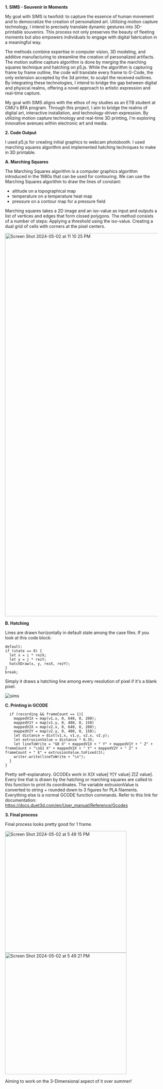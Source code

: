 **1. SIMS - Souvenir in Moments**

My goal with SIMS is twofold: to capture the essence of human movement and to democratize the creation of personalized art. Utilizing motion capture technology, I intend to precisely translate dynamic gestures into 3D-printable souvenirs. This process not only preserves the beauty of fleeting moments but also empowers individuals to engage with digital fabrication in a meaningful way. 

The methods combine expertise in computer vision, 3D modeling, and additive manufacturing to streamline the creation of personalized artifacts. The motion outline capture algorithm is done by merging the marching squares technique and hatching on p5.js. While the algorithm is capturing frame by frame outline, the code will translate every frame to G-Code, the only extension accepted by the 3d printer, to sculpt the received outlines. By integrating these technologies, I intend to bridge the gap between digital and physical realms, offering a novel approach to artistic expression and real-time capture. 

My goal with SIMS aligns with the ethos of my studies as an ETB student at CMU's BFA program. Through this project, I aim to bridge the realms of digital art, interactive installation, and technology-driven expression. By utilizing motion capture technology and real-time 3D printing, I'm exploring innovative avenues within electronic art and media.

**2. Code Output**

I used p5.js for creating initial graphics to webcam photobooth. I used marching squares algorithm and implemented hatching techniques to make in 3D printable.

**A. Marching Squares**

The Marching Squares algorithm is a computer graphics algorithm introduced in the 1980s that can be used for contouring. We can use the Marching Squares algorithm to draw the lines of constant:
- altitude on a topographical map
- temperature on a temperature heat map
- pressure on a contour map for a pressure field

Marching squares takes a 2D image and an iso-value as input and outputs a list of vertices and edges that form closed polygons. The method consists of a number of steps: Applying a threshold using the iso-value. Creating a dual grid of cells with corners at the pixel centers.

<img width="1260" alt="Screen Shot 2024-05-02 at 11 10 25 PM" src="https://github.com/siye0ngim/SIMS/assets/114831016/838cf1b8-e02e-418b-8e95-da539786438a">

**B. Hatching**

Lines are drawn horizontally in default state among the case files. If you look at this code block:

```
default:
if (state == 0) {
  let x = i * rezX;
  let y = j * rezY;
  hatchDraw(x, y, rezX, rezY);
}
break;
```

Simply it draws a hatching line among every resolution of pixel if it's a blank pixel.

![sims](https://github.com/siye0ngim/SIMS/assets/114831016/dc31208e-d28b-443c-8b63-b2a164f1d98f)

**C. Printing in GCODE**

```
  if (recording && frameCount == 1){
    mappedV1X = map(v1.x, 0, 640, 0, 200);
    mappedV1Y = map(v1.y, 0, 480, 0, 150)
    mappedV2X = map(v2.x, 0, 640, 0, 200);
    mappedV2Y = map(v2.y, 0, 480, 0, 150);
    let distance = dist(v1.x, v1.y, v2.x, v2.y);
    let extrusionValue = distance * 0.35;
    let lineToWrite = "G0 X" + mappedV1X + " Y" + mappedV1Y + " Z" + frameCount + "\nG1 X" + mappedV2X + " Y" + mappedV2Y + " Z" + frameCount + " E" + extrusionValue.toFixed(3);
    writer.write(lineToWrite + "\n"); 
  }
}
```
Pretty self-explanatory. GCODEs work in X[X value] Y[Y value] Z[Z value]. Every line that is drawn by the hatching or marching squares are called to this function to print its coordinates. The variable extrusionValue is converted to string + rounded down to 3 figures for PLA filaments. Everything else is a normal GCODE function commands. Refer to this link for documentation: https://docs.duet3d.com/en/User_manual/Reference/Gcodes

**3. Final process**

Final process looks pretty good for 1 frame.

<img height="400" alt="Screen Shot 2024-05-02 at 5 49 15 PM" src="https://github.com/siye0ngim/SIMS/assets/114831016/b2d646a7-1d7d-4f7c-9e2f-12338cc23a53">
<img height="400" alt="Screen Shot 2024-05-02 at 5 49 21 PM" src="https://github.com/siye0ngim/SIMS/assets/114831016/62afc7e3-6b60-4560-8feb-b57083219b0c">

Aiming to work on the 3-Dimensional aspect of it over summer!
